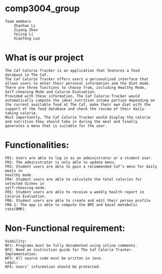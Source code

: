 # comp3004_group
    Team members
        Zhaohao Li
        Ziyang Zhou 
        Yejing Li
        Xiaofeng Luo

# What is our project
    The Caf Calorie Tracker is an application that features a food database in The Caf. 
    The Caf Calorie Tracker offers users a personalized interface that allows users to enter their personal information and the diet mode.
    There are three functions to choose from, including Healthy Mode, Self-choosing Mode and Calorie Evaluation. 
    Provided with these information, The Caf Calorie Tracker would automatically compute the ideal nutrition intake portion depending on the current available food at The Caf, make their own diet with the support of the food database and check the review of their daily-taking calorie. 
    Most importantly, The Caf Calorie Tracker would display the calorie and nutrition they should take in during the meal and finally generates a menu that is suitable for the user.


# Functionalities:
    FR1: Users are able to log in as an administrator or a student user.
    FR2: The administrator is only able to update menu.
    FR3: Student users are able to gain a recommended Caf’s menu for daily meals in
    healthy mode.
    FR4: Student users are able to calculate the total calories for selected dishes in
    self-choosing mode.
    FR5: Student users are able to receive a weekly health report in Calorie Evaluation.
    FR6: Student users are able to create and edit their person profile
    FR6.1: The app is able to compute the BMI and basal metabolic rate(BMR).
    
# Non-Functional requirement:
    Usability:
    NF1: Programs must be fully documented using inline comments.
    NF2: Need an instruction guide for The Caf Calorie Tracker.
    Implementation:
    NF3: All source code must be written in Java.
    Legal:
    NF4: Users’ information should be protected.
